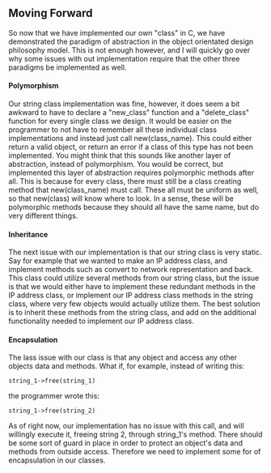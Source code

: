 ## Moving Forward

So now that we have implemented our own "class" in C, we have demonstrated the 
paradigm of abstraction in the object orientated design philosophy model. This is not enough
however, and I will quickly go over why some issues with out implementation require that
the other three paradigms be implemented as well.

#### Polymorphism

Our string class implementation was fine, however, it does seem a bit awkward to have to
declare a "new_class" function and a "delete_class" function for every single class we 
design. It would be easier on the programmer to not have to remember all these individual
class implementations and instead just call new(class_name). This could either return a 
valid object, or return an error if a class of this type has not been implemented. You
might think that this sounds like another layer of abstraction, instead of polymorphism. 
You would be correct, but implemented this layer of abstraction requires polymorphic
methods after all. This is because for every class, there must still be a class
creating method that new(class_name) must call. These all must be uniform as well, so that
new(class) will know where to look. In a sense, these will be polymorphic methods because
they should all have the same name, but do very different things.

#### Inheritance

The next issue with our implementation is that our string class is very static. Say for 
example that we wanted to make an IP address class, and implement methods such as
convert to network representation and back. This class could utilize several methods
from our string class, but the issue is that we would either have to implement these
redundant methods in the IP address class, or implement our IP address class methods
in the string class, where very few objects would actually utilize them. The best solution
is to inherit these methods from the string class, and add on the additional functionality
needed to implement our IP address class.

#### Encapsulation 

The lass issue with our class is that any object and access any other objects data
and methods. What if, for example, instead of writing this:

```
string_1->free(string_1)
```

the programmer wrote this:

```
string_1->free(string_2)
```

As of right now, our implementation has no issue with this call, and will willingly
execute it, freeing string 2, through string_1's method. There should be some sort of 
guard in place in order to protect an object's data and methods from outside access. 
Therefore we need to implement some for of encapsulation in our classes.